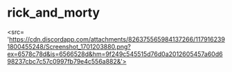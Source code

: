 # rick_and_morty

<src= 'https://cdn.discordapp.com/attachments/826375565984137266/1179162391800455248/Screenshot_1701203880.png?ex=6578c78d&is=6566528d&hm=9f249c545515d76d0a2012605457a60d698237cbc7c57c0997fb79e4c556a882&'>
